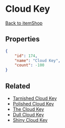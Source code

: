 # Cloud Key

<no description available>

[Back to itemShop](../item-shops.md)

## Properties

```json
{
    "id": 174,
    "name": "Cloud Key",
    "count": -100
}
```

## Related

- [Tarnished Cloud Key](../items/4893-tarnished-cloud-key.md)
- [Polished Cloud Key](../items/4901-polished-cloud-key.md)
- [The Cloud Key](../items/4909-the-cloud-key.md)
- [Dull Cloud Key](../items/5068-dull-cloud-key.md)
- [Shiny Cloud Key](../items/5076-shiny-cloud-key.md)

